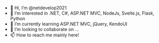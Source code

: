 - 👋 Hi, I’m @netdevelop2021
- 👀 I’m interested in .NET, C#, ASP.NET MVC, NodeJs, Svelte.js, Flask, Python
- 🌱 I’m currently learning ASP.NET MVC, jQuery, KendoUI
- 💞️ I’m looking to collaborate on ...
- 📫 How to reach me mainly here!

<!---
netdevelop2021/netdevelop2021 is a ✨ special ✨ repository because its `README.md` (this file) appears on your GitHub profile.
You can click the Preview link to take a look at your changes.
--->
